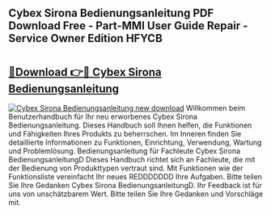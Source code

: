 ## Cybex Sirona Bedienungsanleitung PDF Download Free - Part-MMI User Guide Repair - Service Owner Edition HFYCB

# <h2><a href="http://df4158.blite.top/?on=Cybex+Sirona+Bedienungsanleitung">🔗Download 👉🔴 Cybex Sirona Bedienungsanleitung</a></h2>

[![Cybex Sirona Bedienungsanleitung new download](https://i.imgur.com/lujVjoI.png)](http://df4158.blite.top/?on=Cybex+Sirona+Bedienungsanleitung)
Willkommen beim Benutzerhandbuch für Ihr neu erworbenes Cybex Sirona Bedienungsanleitung. Dieses Handbuch soll Ihnen helfen, die Funktionen und Fähigkeiten Ihres Produkts zu beherrschen. Im Inneren finden Sie detaillierte Informationen zu Funktionen, Einrichtung, Verwendung, Wartung und Problemlösung. Bedienungsanleitung für Fachleute Cybex Sirona BedienungsanleitungD Dieses Handbuch richtet sich an Fachleute, die mit der Bedienung von Produkttypen vertraut sind. Mit Funktionen wie der Funktionsliste vereinfacht Ihr neues REDDDDDDD Ihre Aufgaben. Bitte teilen Sie Ihre Gedanken Cybex Sirona BedienungsanleitungD. Ihr Feedback ist für uns von unschätzbarem Wert. Bitte teilen Sie Ihre Gedanken und Vorschläge mit.
